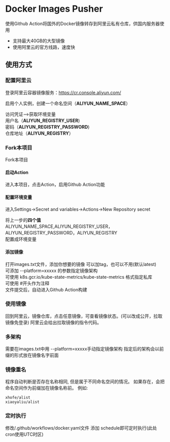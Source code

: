 # Docker Images Pusher

使用Github Action将国外的Docker镜像转存到阿里云私有仓库，供国内服务器使用
- 支持最大40GB的大型镜像<br>
- 使用阿里云的官方线路，速度快<br>


## 使用方式


### 配置阿里云
登录阿里云容器镜像服务：https://cr.console.aliyun.com/<br>

启用个人实例，创建一个命名空间（**ALIYUN_NAME_SPACE**）<br>

访问凭证–>获取环境变量<br>
用户名（**ALIYUN_REGISTRY_USER**)<br>
密码（**ALIYUN_REGISTRY_PASSWORD**)<br>
仓库地址（**ALIYUN_REGISTRY**）<br>



### Fork本项目
Fork本项目<br>
  #### 启动Action
  进入本项目，点击Action，启用Github Action功能<br>
  #### 配置环境变量
  进入Settings->Secret and variables->Actions->New Repository secret
  
  将上一步的**四个值**<br>
  ALIYUN_NAME_SPACE,ALIYUN_REGISTRY_USER，ALIYUN_REGISTRY_PASSWORD，ALIYUN_REGISTRY<br>
  配置成环境变量
  
  #### 添加镜像
  打开images.txt文件，添加你想要的镜像 
  可以加tag，也可以不用(默认latest)<br>
  可添加 --platform=xxxxx 的参数指定镜像架构<br>
  可使用 k8s.gcr.io/kube-state-metrics/kube-state-metrics 格式指定私库<br>
  可使用 #开头作为注释<br>
  文件提交后，自动进入Github Action构建

### 使用镜像
回到阿里云，镜像仓库，点击任意镜像，可查看镜像状态。(可以改成公开，拉取镜像免登录)
阿里云会给出拉取镜像的指令代码。

### 多架构
需要在images.txt中用 --platform=xxxxx手动指定镜像架构
指定后的架构会以前缀的形式放在镜像名字前面

### 镜像重名
程序自动判断是否存在名称相同, 但是属于不同命名空间的情况。
如果存在，会把命名空间作为前缀加在镜像名称前。
例如:
```
xhofe/alist
xiaoyaliu/alist
```

### 定时执行
修改/.github/workflows/docker.yaml文件
添加 schedule即可定时执行(此处cron使用UTC时区)
